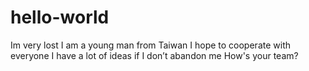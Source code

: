 # hello-world
Im very lost
I am a young man from Taiwan
I hope to cooperate with everyone
I have a lot of ideas if I don’t abandon me
How's your team?
